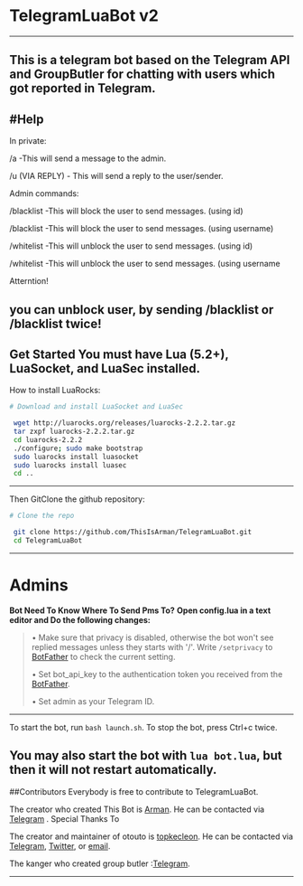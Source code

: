 # TelegramLuaBot v2
-------
This is a telegram bot based on the Telegram API and GroupButler for chatting with users which got reported in Telegram.
----
#Help
-------
In private:


/a <message>  -This will send a message to the admin.

/u <pm> (VIA REPLY) - This will send a reply to the user/sender.


Admin commands:


/blacklist <userid> -This will block the user to send messages. (using id)

/blacklist <username> -This will block the user to send messages. (using username)

/whitelist <userid>  -This will unblock the user to send messages. (using id)

/whitelist <username>  -This will unblock the user to send messages. (using username



Atterntion!

you can unblock user, by sending /blacklist <userid> or /blacklist <username> twice!
--------------------------------
 Get Started
You **must** have Lua (5.2+), LuaSocket, and LuaSec installed.
-------------------------------
How to install LuaRocks:
```bash
# Download and install LuaSocket and LuaSec

 wget http://luarocks.org/releases/luarocks-2.2.2.tar.gz
 tar zxpf luarocks-2.2.2.tar.gz
 cd luarocks-2.2.2
 ./configure; sudo make bootstrap
 sudo luarocks install luasocket
 sudo luarocks install luasec
 cd ..
```
----------------------------
Then GitClone the github repository:
```bash
# Clone the repo

 git clone https://github.com/ThisIsArman/TelegramLuaBot.git
 cd TelegramLuaBot
```
---------------------------
# Admins
**Bot Need To Know Where To Send Pms To?**
**Open config.lua in a text editor and Do the following changes:**
> • Make sure that privacy is disabled, otherwise the bot won't see replied messages unless they starts with '/'. Write `/setprivacy` to [BotFather](http://telegram.me/BotFather) to check the current setting.
>
> • Set bot_api_key to the authentication token you received from the [BotFather](http://telegram.me/BotFather).
>
> • Set admin as your Telegram ID.
------------------------
To start the bot, run `bash launch.sh`. To stop the bot, press Ctrl+c twice.

You may also start the bot with `lua bot.lua`, but then it will not restart automatically.
-----------------------
##Contributors
Everybody is free to contribute to TelegramLuaBot.

The creator who created This Bot is [Arman](http://github.com/thisisarman). He can be contacted via [Telegram](http://telegram.me/thisisarman) .
Special Thanks To


The creator and maintainer of otouto is [topkecleon](http://github.com/topkecleon). He can be contacted via [Telegram](http://telegram.me/topkecleon), [Twitter](http://twitter.com/topkecleon), or [email](mailto:topkecleon@outlook.com).

The kanger who created group butler :[Telegram](http://telegram.me/Rlotar).









-----------------------

